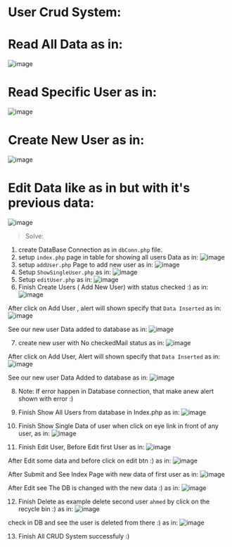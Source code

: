 # User Crud System:

# Read All Data as in:
 ![image](img/IndexPage.jpg)

# Read Specific User as in:
 ![image](img/ReadData.jpg)

# Create New User as in: 
 ![image](img/CreateUser.jpg)

# Edit Data like as in but with it's previous data:
 ![image](img/CreateUser.jpg)

> Solve: 
 1. create DataBase Connection as in `dbConn.php` file.
 2. setup `index.php` page in table for showing all users Data as in:
   ![image](img/SetupIndexPage.jpg)
 3. setup `addUser.php` Page to add new user as in:
   ![image](img/SetupCreateUser.jpg)
 4. Setup `ShowSingleUser.php` as in: 
   ![image](img/SetupShowUserData.jpg)
 5. Setup `editUser.php` as in: 
  ![image](img/SetupEditUserData.jpg)
 6. Finish Create Users ( Add New User) with status checked :) as in: 
  ![image](img/enterNewUser.jpg)

  After click on Add User , alert will shown specify that `Data Inserted` as in: 
  ![image](img/DataInserted.jpg)

  See our new user Data added to database as in:
  ![image](img/addNewUserToData.jpg)

 7. create new user with No checkedMail status as in:
  ![image](img/addNewUserWithNonChecked.jpg)

  After click on Add User, Alert will shown specify that `Data Inserted` as in:
  ![image](img/addSecondUser.jpg)

  See our new user Data Added to database as in:
  ![image](img/SecondUserInDataBase.jpg)

 8. Note: If error happen in Database connection, that make anew alert shown with error :)

 9. Finish Show All Users from database in Index.php as in:
  ![image](img/ShowAllUserInIndexPage.jpg)

 10. Finish Show Single Data of user when click on eye link in front of any user, as in:
  ![image](img/ShowDataOfSingleUser.jpg)

 11. Finish Edit User, Before Edit first User as in:
  ![image](img/BeforeEditFirstUser.jpg)

  After Edit some data and before click on edit btn :) as in: 
  ![image](img/AfterEditDataBeforeSubmitCHanges.jpg)

  After Submit and See Index Page with new data of first user as in: 
  ![image](img/FinishEditFirstUser.jpg)

  After Edit see The DB is changed with the new data :) as in:
  ![image](img/FinishEditFirstUserAndSHowThechangesinDB.jpg)

 12. Finish Delete as example delete second user `ahmed` by click  on the recycle bin :) as in: 
  ![image](img/FinishDeleteinIndexPage.jpg)

  check in DB and see the user is deleted from there :) as in:
  ![image](img/FinishDeleteInDB.jpg)
 
 13. Finish All CRUD System successfuly :) 
   


 
